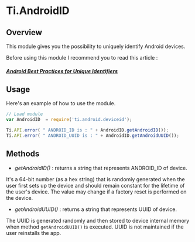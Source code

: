 # Ti.AndroidID
## Overview

This module gives you the possibility to uniquely identify Android devices.

Before using this module I recommend you to read this article :

##### [Android Best Practices for Unique Identifiers](https://developer.android.com/training/articles/user-data-ids.html)

## Usage

Here's an example of how to use the module.

```javascript
// Load module
var AndroidID  = require('ti.android.deviceid');

Ti.API.error( " ANDROID_ID is : " + AndroidID.getAndroidID());
Ti.API.error( " ANDROID_UUID is : " + AndroidID.getAndroidUUID());

```

## Methods

- _getAndroidID()_ : returns a string that represents ANDROID_ID of device.

It's a 64-bit number (as a hex string) that is randomly generated when the user first sets up the device and should remain constant for the lifetime of the user's device. The value may change if a factory reset is performed on the device.

- _getAndroidUUID()_ : returns a string that represents UUID of device.

The UUID is generated randomly and then stored to device internal memory when method ```getAndroidUUID()``` is executed. UUID is not maintained if the user reinstalls the app.
